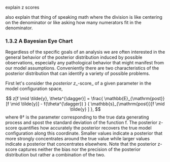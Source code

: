 explain z scores


also explain that thing of speaking math where the division is like centering on the denominator or like asking how many numerators fit in the denominator. 



### 1.3.2 A Bayesian Eye Chart
Regardless of the specific goals of an analysis we are often interested in the general behavior of the posterior distribution induced by possible observations, especially any pathological behavior that might manifest from our model assumptions. Conveniently there are two characteristics of the posterior distribution that can identify a variety of possible problems.

First let's consider the _posterior z__-score_ of a given parameter in the model configuration space,

$$
z[f \mid \tilde{y}, \theta^{\dagger}] =
\frac{ \mathbb{E}_{\mathrm{post}}[f \mid \tilde{y}] - f(\theta^{\dagger}) }
{ \mathbb{s}_{\mathrm{post}}[f \mid \tilde{y} ] },
$$
where θ† is the parameter corresponding to the true data generating process and spost the standard deviation of the function f. The posterior z-score quantifies how accurately the posterior recovers the true model configuration along this coordinate. Smaller values indicate a posterior that more strongly concentrates around the true value while larger values indicate a posterior that concentrates elsewhere. Note that the posterior z-score captures neither the bias nor the precision of the posterior distribution but rather a combination of the two.
